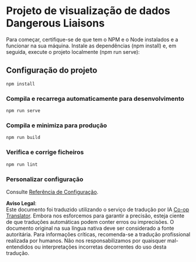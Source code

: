 <!--
CO_OP_TRANSLATOR_METADATA:
{
  "original_hash": "5c51a54dd89075a7a362890117b7ed9e",
  "translation_date": "2025-08-24T22:34:24+00:00",
  "source_file": "3-Data-Visualization/13-meaningful-visualizations/solution/README.md",
  "language_code": "pt"
}
-->
# Projeto de visualização de dados Dangerous Liaisons

Para começar, certifique-se de que tem o NPM e o Node instalados e a funcionar na sua máquina. Instale as dependências (npm install) e, em seguida, execute o projeto localmente (npm run serve):

## Configuração do projeto
```
npm install
```

### Compila e recarrega automaticamente para desenvolvimento
```
npm run serve
```

### Compila e minimiza para produção
```
npm run build
```

### Verifica e corrige ficheiros
```
npm run lint
```

### Personalizar configuração
Consulte [Referência de Configuração](https://cli.vuejs.org/config/).

**Aviso Legal**:  
Este documento foi traduzido utilizando o serviço de tradução por IA [Co-op Translator](https://github.com/Azure/co-op-translator). Embora nos esforcemos para garantir a precisão, esteja ciente de que traduções automáticas podem conter erros ou imprecisões. O documento original na sua língua nativa deve ser considerado a fonte autoritária. Para informações críticas, recomenda-se a tradução profissional realizada por humanos. Não nos responsabilizamos por quaisquer mal-entendidos ou interpretações incorretas decorrentes do uso desta tradução.